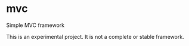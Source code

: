 # mvc
Simple MVC framework

This is an experimental project. It is not a complete or stable framework.
